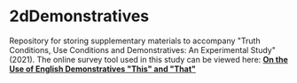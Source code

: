 # 2dDemonstratives
Repository for storing supplementary materials to accompany "Truth Conditions, Use Conditions and Demonstratives: An Experimental Study" (2021).
The online survey tool used in this study can be viewed here: [**On the Use of English Demonstratives "This" and "That"**](http://kognilab.pl/ls3/index.php/696849?newtest=Y&lang=en)
